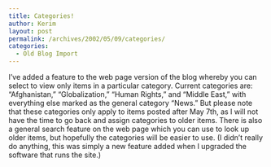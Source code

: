 ```yaml
---
title: Categories!
author: Kerim
layout: post
permalink: /archives/2002/05/09/categories/
categories:
  - Old Blog Import
---
```

I&#8217;ve added a feature to the web page version of the blog whereby you can select to view only items in a particular category. Current categories are: &#8220;Afghanistan,&#8221; &#8220;Globalization,&#8221; &#8220;Human Rights,&#8221; and &#8220;Middle East,&#8221; with everything else marked as the general category &#8220;News.&#8221; But please note that these categories only apply to items posted after May 7th, as I will not have the time to go back and assign categories to older items. There is also a general search feature on the web page which you can use to look up older items, but hopefully the categories will be easier to use. (I didn&#8217;t really do anything, this was simply a new feature added when I upgraded the software that runs the site.)

